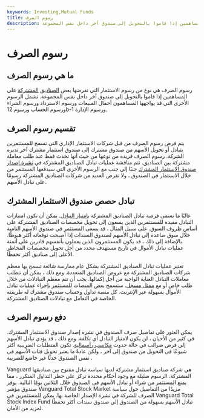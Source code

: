 ```yaml
---
keywords: Investing,Mutual Funds
title: رسوم الصرف
description: رسوم الصرف هي نوع من رسوم الاستثمار التي تفرضها بعض الصناديق المشتركة على المساهمين إذا قاموا بالتحويل إلى صندوق آخر داخل نفس المجموعة.
---
```


# رسوم الصرف
## ما هي رسوم الصرف

رسوم الصرف هي نوع من رسوم الاستثمار التي تفرضها بعض [الصناديق](/mutualfund) [المشتركة](/mutualfund) على المساهمين إذا قاموا بالتحويل إلى صندوق آخر داخل نفس المجموعة. تشمل الرسوم الأخرى التي قد يواجهها المساهمون أحمال المبيعات ورسوم الاسترداد ورسوم الشراء ورسوم الحساب ورسوم 12b-1 ورسوم الإدارة.

## تقسيم رسوم الصرف

يتم فرض رسوم الصرف من قبل شركات الاستثمار الإداري التي تسمح للمستثمرين بتبادل أو تحويل الأسهم من صندوق مشترك إلى صندوق استثمار مشترك آخر تديره الشركة. رسوم الصرف فريدة من نوعها من حيث أنها تحدث فقط عند طلب معاملة مشتركة بين الصناديق. تتم مناقشة عمليات تبادل الصناديق المشتركة في [نشرة إصدار صندوق الاستثمار المشترك](/prospectus) جنبًا إلى جنب مع الرسوم الأخرى التي سيدفعها المستثمر من خلال الاستثمار في الصندوق ، ولا تفرض العديد من شركات الصناديق المشتركة رسومًا على تبادل الأسهم.

## تبادل حصص صندوق الاستثمار المشترك

غالبًا ما تسمى فرصة تبادل الصناديق المشتركة [بامتياز التبادل](/exchangeprivilege). يمكن أن تكون امتيازات التبادل مفيدة للمستثمرين الذين يسعون إلى تحويل مخصصات الصناديق المشتركة على أساس ظروف السوق. على سبيل المثال ، قد يسعى المستثمر في صندوق الأسهم النامية خلال سوق صاعدة إلى تبادل الأسهم لصندوق السندات إذا أصبحت توقعاته أكثر هبوطًا. بالإضافة إلى ذلك ، قد يكون المستثمرون الذين يعملون بأنفسهم قادرين على أتمتة عمليات تبادل الأموال في تاريخ مستهدف محدد من أجل تحويل مخصصات المخاطر الأعلى إلى صناديق أكثر تحفظًا.

تعتبر عمليات تبادل الصناديق المشتركة بشكل عام ممارسة شائعة تسمح بها معظم شركات الصناديق المشتركة مع عروض الصناديق المتعددة. ومع ذلك ، يمكن أن تتطلب معاملات التبادل العناية الواجبة من أجل إكمالها. يجب أن تتم معظم التبادلات من خلال طلب خاص أو مع [ممثل مسجل](/registeredrepresentative). ستسمح بعض المنصات للمستثمر بإجراء عمليات تبادل الأموال بسهولة عبر الإنترنت. كل منصة تداول وحساب صندوق مشترك له طريقته الخاصة في التعامل مع تبادلات الصناديق المشتركة.

## دفع رسوم الصرف

يمكن العثور على تفاصيل صرف الصندوق في نشرة إصدار صندوق الاستثمار المشترك. في كثير من الأحيان ، لن يكون لامتياز التبادل أي تكلفة. ومع ذلك ، قد يؤدي تبادل الأسهم إلى فرض ضرائب في حالة حدوث [مكاسب رأسمالية](/capitalgain). تكون المتطلبات الضريبية أكثر شيوعًا في التحويل من صندوق إلى آخر ، ولكن عادةً ما يعتبر تحويل فئات الأسهم في نفس الصندوق حدثًا غير خاضع للضريبة .

Vanguard هي شركة صناديق استثمار مشتركة لديها سياسة تبادل مفتوح بين صناديقها المشتركة. الرسوم ضئيلة مع وجود أحكام محددة تركز على حظر التداول المتكرر ، مما يمنع المستثمر من شراء أو تبادل الأسهم في الصندوق خلال الثلاثين يومًا التالية. يوفر صندوق مؤشر Vanguard Total Stock Market مزيدًا من التفاصيل حول سياسة الصرف للشركة في نشرة الإصدار الخاصة بها. يمكن للمستثمرين في Vanguard Total Stock Index Fund تبادل الأسهم بسهولة من الصندوق إلى صندوق سندات أكثر تحفظًا لمزيد من الأمان.

